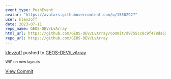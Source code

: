 ```yaml
---
event_type: PushEvent
avatar: "https://avatars.githubusercontent.com/u/1550292?"
user: klevzoff
date: 2023-07-11
repo_name: GEOS-DEV/LvArray
html_url: https://github.com/GEOS-DEV/LvArray/commit/d9755cc8c9f478da5a2d74034a531e17fdceea86
repo_url: https://github.com/GEOS-DEV/LvArray
---
```


<a href='https://github.com/klevzoff' target='_blank'>klevzoff</a> pushed to <a href='https://github.com/GEOS-DEV/LvArray' target='_blank'>GEOS-DEV/LvArray</a>

<small>WIP on new layouts</small>

<a href='https://github.com/GEOS-DEV/LvArray/commit/d9755cc8c9f478da5a2d74034a531e17fdceea86' target='_blank'>View Commit</a>